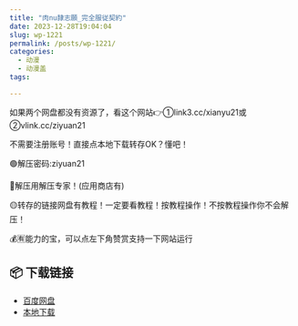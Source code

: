 ```yaml
---
title: "肉nu隷志願_完全服従契約"
date: 2023-12-28T19:04:04
slug: wp-1221
permalink: /posts/wp-1221/
categories:
  - 动漫
  - 动漫盖
tags:

---
```


如果两个网盘都没有资源了，看这个网站👉①link3.cc/xianyu21或②vlink.cc/ziyuan21

不需要注册账号！直接点本地下载转存OK？懂吧！

🟢解压密码:ziyuan21

🔵解压用解压专家！(应用商店有)

🟡转存的链接网盘有教程！一定要看教程！按教程操作！不按教程操作你不会解压！

💰🈶能力的宝，可以点左下角赞赏支持一下网站运行

## 📦 下载链接
- [百度网盘](https://blziyuan21.com/pay-download/1221?key=a7b5949b64&down_id=0)
- [本地下载](https://blziyuan21.com/pay-download/1221?key=a7b5949b64&down_id=1)

